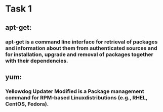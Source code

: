 # Task 1

## apt-get: 
### apt-get is a command line interface for retrieval of packages and information about them from authenticated sources and for installation, upgrade and removal of packages together with their dependencies.

## yum:
### Yellowdog Updater Modified is a Package management command for RPM-based Linuxdistributions (e.g., RHEL, CentOS, Fedora).
